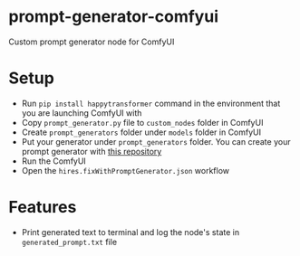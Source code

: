# prompt-generator-comfyui
Custom prompt generator node for ComfyUI

# Setup
- Run ```pip install happytransformer``` command in the environment that you are launching ComfyUI with
- Copy ```prompt_generator.py``` file to ```custom_nodes``` folder in ComfyUI
- Create ```prompt_generators``` folder under ```models``` folder in ComfyUI
- Put your generator under ```prompt_generators``` folder. You can create your prompt generator with [this repository](https://github.com/alpertunga-bile/prompt-markdown-parser)
- Run the ComfyUI
- Open the ```hires.fixWithPromptGenerator.json``` workflow

# Features
- Print generated text to terminal and log the node's state in ```generated_prompt.txt``` file
